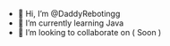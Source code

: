 - 👋 Hi, I’m @DaddyRebotingg
- 🌱 I’m currently learning Java
- 💞️ I’m looking to collaborate on ( Soon )
